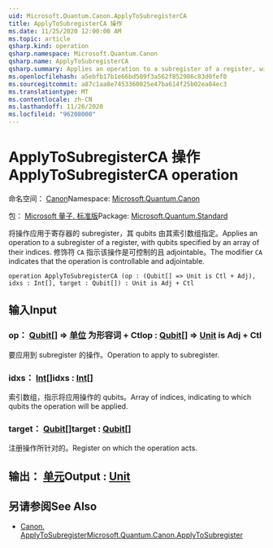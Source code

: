 ```yaml
---
uid: Microsoft.Quantum.Canon.ApplyToSubregisterCA
title: ApplyToSubregisterCA 操作
ms.date: 11/25/2020 12:00:00 AM
ms.topic: article
qsharp.kind: operation
qsharp.namespace: Microsoft.Quantum.Canon
qsharp.name: ApplyToSubregisterCA
qsharp.summary: Applies an operation to a subregister of a register, with qubits specified by an array of their indices. The modifier `CA` indicates that the operation is controllable and adjointable.
ms.openlocfilehash: a5ebfb17b1e66bd509f3a562f852986c83d0fef0
ms.sourcegitcommit: a87c1aa8e7453360025e47ba614f25b02ea84ec3
ms.translationtype: MT
ms.contentlocale: zh-CN
ms.lasthandoff: 11/26/2020
ms.locfileid: "96208000"
---
```

# <a name="applytosubregisterca-operation"></a><span data-ttu-id="36dc0-102">ApplyToSubregisterCA 操作</span><span class="sxs-lookup"><span data-stu-id="36dc0-102">ApplyToSubregisterCA operation</span></span>

<span data-ttu-id="36dc0-103">命名空间： [Canon](xref:Microsoft.Quantum.Canon)</span><span class="sxs-lookup"><span data-stu-id="36dc0-103">Namespace: [Microsoft.Quantum.Canon](xref:Microsoft.Quantum.Canon)</span></span>

<span data-ttu-id="36dc0-104">包： [Microsoft 量子. 标准版](https://nuget.org/packages/Microsoft.Quantum.Standard)</span><span class="sxs-lookup"><span data-stu-id="36dc0-104">Package: [Microsoft.Quantum.Standard](https://nuget.org/packages/Microsoft.Quantum.Standard)</span></span>


<span data-ttu-id="36dc0-105">将操作应用于寄存器的 subregister，其 qubits 由其索引数组指定。</span><span class="sxs-lookup"><span data-stu-id="36dc0-105">Applies an operation to a subregister of a register, with qubits specified by an array of their indices.</span></span>
<span data-ttu-id="36dc0-106">修饰符 `CA` 指示该操作是可控制的且 adjointable。</span><span class="sxs-lookup"><span data-stu-id="36dc0-106">The modifier `CA` indicates that the operation is controllable and adjointable.</span></span>

```qsharp
operation ApplyToSubregisterCA (op : (Qubit[] => Unit is Ctl + Adj), idxs : Int[], target : Qubit[]) : Unit is Adj + Ctl
```


## <a name="input"></a><span data-ttu-id="36dc0-107">输入</span><span class="sxs-lookup"><span data-stu-id="36dc0-107">Input</span></span>

### <a name="op--qubit--unit--is-adj--ctl"></a><span data-ttu-id="36dc0-108">op： [Qubit](xref:microsoft.quantum.lang-ref.qubit)[] => [单位](xref:microsoft.quantum.lang-ref.unit)  为形容词 + Ctl</span><span class="sxs-lookup"><span data-stu-id="36dc0-108">op : [Qubit](xref:microsoft.quantum.lang-ref.qubit)[] => [Unit](xref:microsoft.quantum.lang-ref.unit)  is Adj + Ctl</span></span>

<span data-ttu-id="36dc0-109">要应用到 subregister 的操作。</span><span class="sxs-lookup"><span data-stu-id="36dc0-109">Operation to apply to subregister.</span></span>


### <a name="idxs--int"></a><span data-ttu-id="36dc0-110">idxs： [Int](xref:microsoft.quantum.lang-ref.int)[]</span><span class="sxs-lookup"><span data-stu-id="36dc0-110">idxs : [Int](xref:microsoft.quantum.lang-ref.int)[]</span></span>

<span data-ttu-id="36dc0-111">索引数组，指示将应用操作的 qubits。</span><span class="sxs-lookup"><span data-stu-id="36dc0-111">Array of indices, indicating to which qubits the operation will be applied.</span></span>


### <a name="target--qubit"></a><span data-ttu-id="36dc0-112">target： [Qubit](xref:microsoft.quantum.lang-ref.qubit)[]</span><span class="sxs-lookup"><span data-stu-id="36dc0-112">target : [Qubit](xref:microsoft.quantum.lang-ref.qubit)[]</span></span>

<span data-ttu-id="36dc0-113">注册操作所针对的。</span><span class="sxs-lookup"><span data-stu-id="36dc0-113">Register on which the operation acts.</span></span>



## <a name="output--unit"></a><span data-ttu-id="36dc0-114">输出： [单元](xref:microsoft.quantum.lang-ref.unit)</span><span class="sxs-lookup"><span data-stu-id="36dc0-114">Output : [Unit](xref:microsoft.quantum.lang-ref.unit)</span></span>



## <a name="see-also"></a><span data-ttu-id="36dc0-115">另请参阅</span><span class="sxs-lookup"><span data-stu-id="36dc0-115">See Also</span></span>

- [<span data-ttu-id="36dc0-116">Canon. ApplyToSubregister</span><span class="sxs-lookup"><span data-stu-id="36dc0-116">Microsoft.Quantum.Canon.ApplyToSubregister</span></span>](xref:Microsoft.Quantum.Canon.ApplyToSubregister)